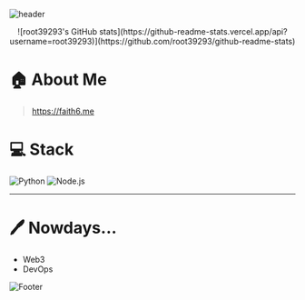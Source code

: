 ![header](https://capsule-render.vercel.app/api?type=waving&color=gradient&height=300&section=header&text=&fontSize=90)



<div align="center">
  ![root39293's GitHub stats](https://github-readme-stats.vercel.app/api?username=root39293)](https://github.com/root39293/github-readme-stats)
</div>


# 🏠 About Me
> https://faith6.me


# 💻 Stack

![Python](https://img.shields.io/badge/Python-3776AB?style=for-the-badge&logo=python&logoColor=white)
![Node.js](https://img.shields.io/badge/Node.js-339933?style=for-the-badge&logo=node.js&logoColor=white)

---


# 🖊️ Nowdays... 

- Web3
- DevOps

![Footer](https://capsule-render.vercel.app/api?type=waving&color=gradient&height=200&section=footer)



